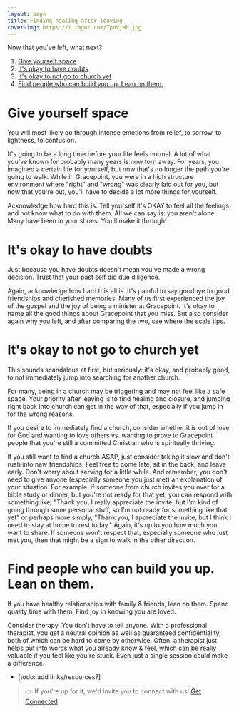 ```yaml
---
layout: page
title: Finding healing after leaving
cover-img: https://i.imgur.com/TpoVjHb.jpg
---
```


Now that you've left, what next?

1. [Give yourself space](#give-yourself-space)
2. [It's okay to have doubts](#its-okay-to-have-doubts)
3. [It's okay to not go to church yet](#its-okay-to-not-go-to-church-yet)
4. [Find people who can build you up. Lean on them.](#find-people-who-can-build-you-up-lean-on-them)

# Give yourself space

You will most likely go through intense emotions from relief, to sorrow, to lightness, to confusion. 

It's going to be a long time before your life feels normal. A lot of what you've known for probably many years is now torn away. For years, you imagined a certain life for yourself, but now that's no longer the path you're going to walk. While in Gracepoint, you were in a high structure environment where "right" and "wrong" was clearly laid out for you, but now that you're out, you'll have to decide a lot more things for yourself.

Acknowledge how hard this is. Tell yourself it's OKAY to feel all the feelings and not know what to do with them. All we can say is: you aren't alone. Many have been in your shoes. You'll make it through!

# It's okay to have doubts

Just because you have doubts doesn't mean you've made a wrong decision. Trust that your past self did due diligence. 

Again, acknowledge how hard this all is. It's painful to say goodbye to good friendships and cherished memories. Many of us first experienced the joy of the gospel and the joy of being a minister at Gracepoint. It's okay to name all the good things about Gracepoint that you miss. But also consider again why you left, and after comparing the two, see where the scale tips.

# It's okay to not go to church yet

This sounds scandalous at first, but seriously: it's okay, and probably good, to not immediately jump into searching for another church. 

For many, being in a church may be triggering and may not feel like a safe space. Your priority after leaving is to find healing and closure, and jumping right back into church can get in the way of that, especially if you jump in for the wrong reasons.

If you desire to immediately find a church, consider whether it is out of love for God and wanting to love others vs. wanting to prove to Gracepoint people that you're still a committed Christian who is spiritually thriving. 

If you still want to find a church ASAP, just consider taking it slow and don't rush into new friendships. Feel free to come late, sit in the back, and leave early. Don't worry about serving for a little while. And remember, you don't need to give anyone (especially someone you just met) an explanation of your situation. For example: if someone from church invites you over for a bible study or dinner, but you're not ready for that yet, you can respond with something like, "Thank you, I really appreciate the invite, but I'm kind of going through some personal stuff, so I'm not ready for something like that yet" or perhaps more simply, "Thank you, I appreciate the invite, but I think I need to stay at home to rest today." Again, it's up to you how much you want to share. If someone won't respect that, especially someone who just met you, then that might be a sign to walk in the other direction.

# Find people who can build you up. Lean on them.

If you have healthy relationships with family & friends, lean on them. Spend quality time with them. Find joy in knowing you are loved.

Consider therapy. You don't have to tell anyone. With a professional therapist, you get a neutral opinion as well as guaranteed confidentiality, both of which can be hard to come by otherwise. Often, a therapist just helps put into words what you already know & feel, which can be really valuable if you feel like you're stuck. Even just a single session could make a difference.
- [todo: add links/resources?]

> 👉 If you're up for it, we'd invite you to connect with us! [Get Connected](get-connected.md)

